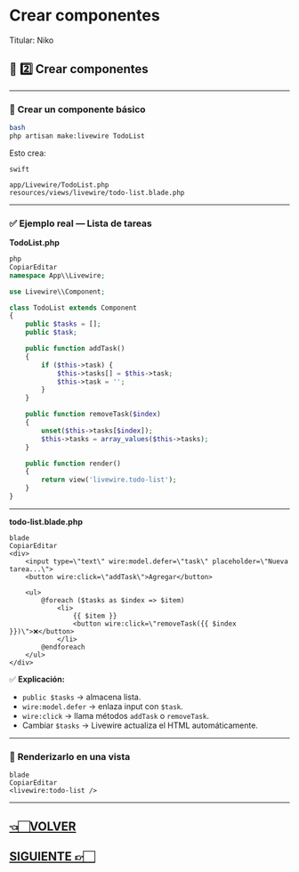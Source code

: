 # Crear componentes

Titular: Niko

## 🧩 **2️⃣ Crear componentes**

---

### 📌 **Crear un componente básico**

```bash
bash
php artisan make:livewire TodoList

```

Esto crea:

```
swift

app/Livewire/TodoList.php
resources/views/livewire/todo-list.blade.php

```

---

### ✅ **Ejemplo real — Lista de tareas**

**TodoList.php**

```php
php
CopiarEditar
namespace App\\Livewire;

use Livewire\\Component;

class TodoList extends Component
{
    public $tasks = [];
    public $task;

    public function addTask()
    {
        if ($this->task) {
            $this->tasks[] = $this->task;
            $this->task = '';
        }
    }

    public function removeTask($index)
    {
        unset($this->tasks[$index]);
        $this->tasks = array_values($this->tasks);
    }

    public function render()
    {
        return view('livewire.todo-list');
    }
}

```

---

**todo-list.blade.php**

```
blade
CopiarEditar
<div>
    <input type=\"text\" wire:model.defer=\"task\" placeholder=\"Nueva tarea...\">
    <button wire:click=\"addTask\">Agregar</button>

    <ul>
        @foreach ($tasks as $index => $item)
            <li>
                {{ $item }}
                <button wire:click=\"removeTask({{ $index }})\">❌</button>
            </li>
        @endforeach
    </ul>
</div>

```

✅ **Explicación:**

- `public $tasks` → almacena lista.
- `wire:model.defer` → enlaza input con `$task`.
- `wire:click` → llama métodos `addTask` o `removeTask`.
- Cambiar `$tasks` → Livewire actualiza el HTML automáticamente.

---

### 📌 **Renderizarlo en una vista**

```
blade
CopiarEditar
<livewire:todo-list />

```

---

## [👈🏻VOLVER](Introducción%20a%20Livewire.md)

## [SIGUIENTE 👉🏻](Comunicación%20entre%20componentes.md)